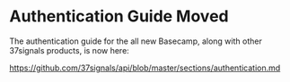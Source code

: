 Authentication Guide Moved
==========================

The authentication guide for the all new Basecamp, along with other 37signals products, is now here:

https://github.com/37signals/api/blob/master/sections/authentication.md
